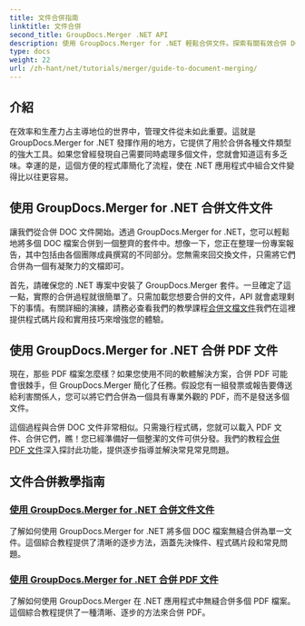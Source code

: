 ```yaml
---
title: 文件合併指南
linktitle: 文件合併
second_title: GroupDocs.Merger .NET API
description: 使用 GroupDocs.Merger for .NET 輕鬆合併文件。探索有關有效合併 DOC 和 PDF 文件的分步教程。
type: docs
weight: 22
url: /zh-hant/net/tutorials/merger/guide-to-document-merging/
---
```

## 介紹

在效率和生產力占主導地位的世界中，管理文件從未如此重要。這就是 GroupDocs.Merger for .NET 發揮作用的地方，它提供了用於合併各種文件類型的強大工具。如果您曾經發現自己需要同時處理多個文件，您就會知道這有多乏味。幸運的是，這個方便的程式庫簡化了流程，使在 .NET 應用程式中組合文件變得比以往更容易。

## 使用 GroupDocs.Merger for .NET 合併文件文件

讓我們從合併 DOC 文件開始。透過 GroupDocs.Merger for .NET，您可以輕鬆地將多個 DOC 檔案合併到一個整齊的套件中。想像一下，您正在整理一份專案報告，其中包括由各個團隊成員撰寫的不同部分。您無需來回交換文件，只需將它們合併為一個有凝聚力的文檔即可。 

首先，請確保您的 .NET 專案中安裝了 GroupDocs.Merger 套件。一旦確定了這一點，實際的合併過程就很簡單了。只需加載您想要合併的文件，API 就會處理剩下的事情。有關詳細的演練，請務必查看我們的教學課程[合併文檔文件](./merge-document-files/)我們在這裡提供程式碼片段和實用技巧來增強您的體驗。

## 使用 GroupDocs.Merger for .NET 合併 PDF 文件

現在，那些 PDF 檔案怎麼樣？如果您使用不同的軟體解決方案，合併 PDF 可能會很棘手，但 GroupDocs.Merger 簡化了任務。假設您有一組發票或報告要傳送給利害關係人，您可以將它們合併為一個具有專業外觀的 PDF，而不是發送多個文件。

這個過程與合併 DOC 文件非常相似。只需幾行程式碼，您就可以載入 PDF 文件、合併它們，瞧！您已經準備好一個整潔的文件可供分發。我們的教程[合併 PDF 文件](./merge-pdf-files/)深入探討此功能，提供逐步指導並解決常見常見問題。

## 文件合併教學指南
### [使用 GroupDocs.Merger for .NET 合併文件文件](./merge-document-files/)
了解如何使用 GroupDocs.Merger for .NET 將多個 DOC 檔案無縫合併為單一文件。這個綜合教程提供了清晰的逐步方法，涵蓋先決條件、程式碼片段和常見問題。
### [使用 GroupDocs.Merger for .NET 合併 PDF 文件](./merge-pdf-files/)
了解如何使用 GroupDocs.Merger 在 .NET 應用程式中無縫合併多個 PDF 檔案。這個綜合教程提供了一種清晰、逐步的方法來合併 PDF。